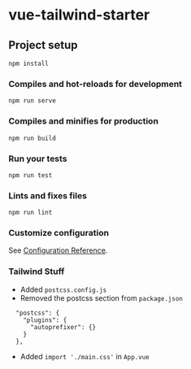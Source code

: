 # vue-tailwind-starter

## Project setup
```
npm install
```

### Compiles and hot-reloads for development
```
npm run serve
```

### Compiles and minifies for production
```
npm run build
```

### Run your tests
```
npm run test
```

### Lints and fixes files
```
npm run lint
```

### Customize configuration
See [Configuration Reference](https://cli.vuejs.org/config/).


### Tailwind Stuff
- Added `postcss.config.js`
- Removed the postcss section from `package.json`
```
  "postcss": {
    "plugins": {
      "autoprefixer": {}
    }
  },
```
- Added `import './main.css'` in `App.vue`
